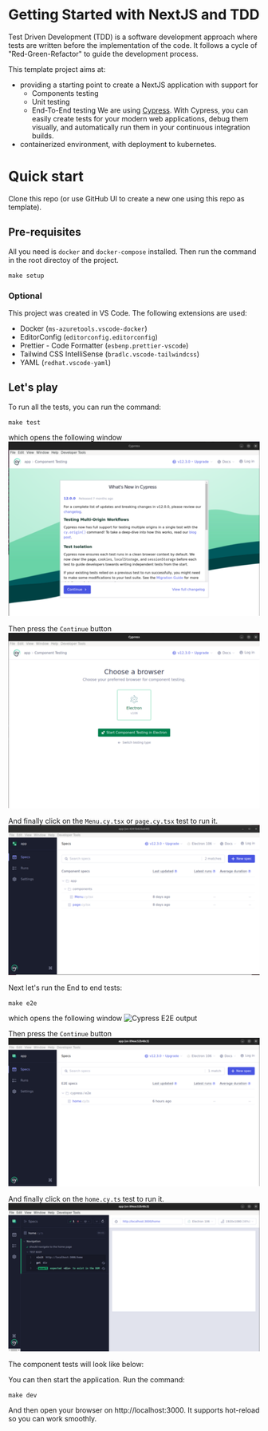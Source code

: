 # Getting Started with NextJS and TDD

Test Driven Development (TDD) is a software development approach where tests are written before the implementation of the code. It follows a cycle of "Red-Green-Refactor" to guide the development process.

This template project aims at:
- providing a starting point to create a NextJS application with support for
  - Components testing
  - Unit testing
  - End-To-End testing
  We are using [Cypress](https://cypress.io). With Cypress, you can easily create tests for your modern web applications, debug them visually, and automatically run them in your continuous integration builds.
- containerized environment, with deployment to kubernetes.

# Quick start

Clone this repo (or use GitHub UI to create a new one using this repo as template).

## Pre-requisites

All you need is `docker` and `docker-compose` installed. Then run the command in the root directoy of the project.
```
make setup
```

### Optional

This project was created in VS Code. The following extensions are used:
- Docker (`ms-azuretools.vscode-docker`)
- EditorConfig (`editorconfig.editorconfig`)
- Prettier - Code Formatter (`esbenp.prettier-vscode`)
- Tailwind CSS IntelliSense (`bradlc.vscode-tailwindcss`)
- YAML (`redhat.vscode-yaml`)

## Let's play

To run all the tests, you can run the command:
```
make test
```
which opens the following window
![Cypress E2E output](docs/img/cypress-components-01.png)

Then press the `Continue` button
![Cypress E2E output](docs/img/cypress-components-02.png)

And finally click on the `Menu.cy.tsx` or `page.cy.tsx` test to run it.
![Cypress E2E output](docs/img/cypress-components-03.png)


Next let's run the End to end tests:
```
make e2e
```
which opens the following window
![Cypress E2E output](docs/img/cypress-e2e-01.png)

Then press the `Continue` button
![Cypress E2E output](docs/img/cypress-e2e-02.png)

And finally click on the `home.cy.ts` test to run it.
![Cypress E2E output](docs/img/cypress-e2e-03.png)

The component tests will look like below:


You can then start the application. Run the command:
```
make dev
```
And then open your browser on http://localhost:3000. It supports hot-reload so you can work smoothly.

